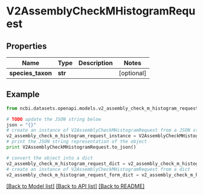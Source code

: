 # V2AssemblyCheckMHistogramRequest


## Properties

Name | Type | Description | Notes
------------ | ------------- | ------------- | -------------
**species_taxon** | **str** |  | [optional] 

## Example

```python
from ncbi.datasets.openapi.models.v2_assembly_check_m_histogram_request import V2AssemblyCheckMHistogramRequest

# TODO update the JSON string below
json = "{}"
# create an instance of V2AssemblyCheckMHistogramRequest from a JSON string
v2_assembly_check_m_histogram_request_instance = V2AssemblyCheckMHistogramRequest.from_json(json)
# print the JSON string representation of the object
print V2AssemblyCheckMHistogramRequest.to_json()

# convert the object into a dict
v2_assembly_check_m_histogram_request_dict = v2_assembly_check_m_histogram_request_instance.to_dict()
# create an instance of V2AssemblyCheckMHistogramRequest from a dict
v2_assembly_check_m_histogram_request_form_dict = v2_assembly_check_m_histogram_request.from_dict(v2_assembly_check_m_histogram_request_dict)
```
[[Back to Model list]](../README.md#documentation-for-models) [[Back to API list]](../README.md#documentation-for-api-endpoints) [[Back to README]](../README.md)


